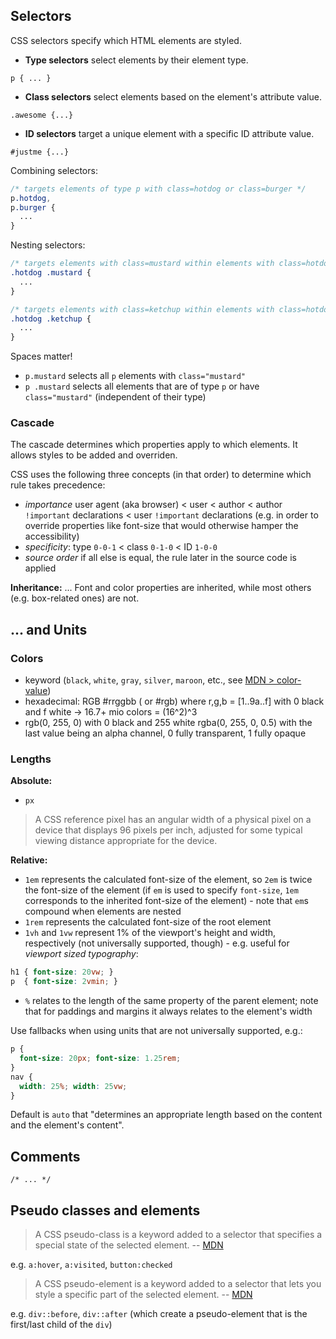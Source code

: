 
## Selectors

CSS selectors specify which HTML elements are styled.

* **Type selectors** select elements by their element type.
```
p { ... }
```
* **Class selectors** select elements based on the element's attribute value.
```
.awesome {...}
```
* **ID selectors** target a unique element with a specific ID attribute value.
```
#justme {...}
```

Combining selectors:

```css
/* targets elements of type p with class=hotdog or class=burger */
p.hotdog,
p.burger {
  ...
}
```

Nesting selectors:
```css
/* targets elements with class=mustard within elements with class=hotdog */
.hotdog .mustard {
  ...
}

/* targets elements with class=ketchup within elements with class=hotdog */
.hotdog .ketchup {
  ...
}
```

Spaces matter!
* `p.mustard` selects all `p` elements with `class="mustard"`
* `p .mustard` selects all elements that are of type `p` or have `class="mustard"` (independent of their type)

### Cascade

The cascade determines which properties apply to which elements. It allows styles to be added and overriden.

CSS uses the following three concepts (in that order) to determine which rule takes precedence:
* _importance_
  user agent (aka browser) < user < author < author `!important` declarations < user `!important` declarations (e.g. in order to override properties like font-size that would otherwise hamper the accessibility)
* _specificity_:
  type `0-0-1` < class `0-1-0` < ID `1-0-0`
* _source order_
  if all else is equal, the rule later in the source code is applied

**Inheritance:** ...
Font and color properties are inherited, while most others (e.g. box-related ones) are not.

## ... and Units

### Colors

* keyword (`black`, `white`, `gray`, `silver`, `maroon`, etc., see [MDN > color-value](https://developer.mozilla.org/en-US/docs/Web/CSS/color_value))
* hexadecimal: RGB #rrggbb ( or #rgb)
where r,g,b = [1..9a..f]
with 0 black and f white
-> 16.7+ mio colors = (16^2)^3
* rgb(0, 255, 0) with 0 black and 255 white
rgba(0, 255, 0, 0.5) with the last value being an alpha channel,  0 fully transparent,  1 fully opaque

### Lengths

**Absolute:**
* `px`
> A CSS reference pixel has an angular width of a physical pixel on a device that displays 96 pixels per inch, adjusted for some typical viewing distance appropriate for the device.

**Relative:**
* `1em` represents the calculated font-size of the element, so `2em` is twice the font-size of the element (if `em` is used to specify `font-size`, `1em` corresponds to the inherited font-size of the element) - note that `em`s compound when elements are nested
* `1rem` represents the calculated font-size of the root element
* `1vh` and `1vw` represent 1% of the viewport's height and width, respectively (not universally supported, though) - e.g. useful for _viewport sized typography_:
```css
h1 { font-size: 20vw; }
p  { font-size: 2vmin; }
```
* `%` relates to the length of the same property of the parent element; note that for paddings and margins it always relates to the element's width

Use fallbacks when using units that are not universally supported, e.g.:
```css
p {
  font-size: 20px; font-size: 1.25rem;
}
nav {
  width: 25%; width: 25vw;
}
```

Default is `auto` that "determines an appropriate length based on the content and the element's content".

## Comments

```
/* ... */
```

## Pseudo classes and elements

> A CSS pseudo-class is a keyword added to a selector that specifies a special state of the selected element.
-- [MDN](https://developer.mozilla.org/en-US/docs/Web/CSS/pseudo-classes)

e.g. `a:hover`, `a:visited`, `button:checked`

> A CSS pseudo-element is a keyword added to a selector that lets you style a specific part of the selected element.
-- [MDN](https://developer.mozilla.org/en-US/docs/Web/CSS/Pseudo-elements)

e.g. `div::before`, `div::after` (which create a pseudo-element that is the first/last child of the `div`)

